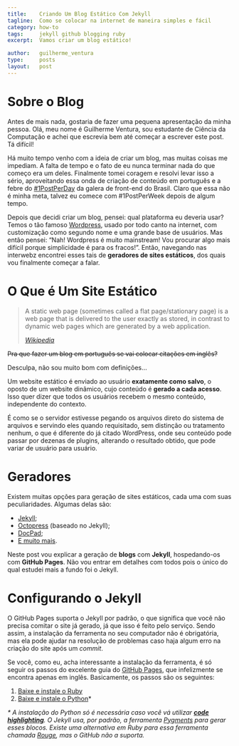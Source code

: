 ```yaml
---
title:    Criando Um Blog Estático Com Jekyll
tagline:  Como se colocar na internet de maneira simples e fácil
category: how-to
tags:     jekyll github blogging ruby
excerpt:  Vamos criar um blog estático!

author:   guilherme_ventura
type:     posts
layout:   post
---
```


# Sobre o Blog

Antes de mais nada, gostaria de fazer uma pequena apresentação da minha pessoa. Olá, meu nome é Guilherme Ventura, sou estudante de Ciência da Computação e achei que escrevia bem até começar a escrever este post. Tá difícil!

Há muito tempo venho com a ideia de criar um blog, mas muitas coisas me impediam. A falta de tempo e o fato de eu nunca terminar nada do que começo era um deles. Finalmente tomei coragem e resolvi levar isso a sério, aproveitando essa onda de criação de conteúdo em português e a febre do [#1PostPerDay][1] da galera de front-end do Brasil. Claro que essa não é minha meta, talvez eu comece com #1PostPerWeek depois de algum tempo.

Depois que decidi criar um blog, pensei: qual plataforma eu deveria usar? Temos o tão famoso [Wordpress][2], usado por todo canto na internet, com customização como segundo nome e uma grande base de usuários. Mas então pensei: “Nah! Wordpress é muito mainstream! Vou procurar algo mais difícil porque simplicidade é para os fracos!”. Então, navegando nas interwebz encontrei esses tais de **geradores de sites estáticos**, dos quais vou finalmente começar a falar.

# O Que é Um Site Estático

> A static web page (sometimes called a flat page/stationary page) is a web page that is delivered to the user exactly as stored, in contrast to dynamic web pages which are generated by a web application.
>
> <cite>[Wikipedia][3]</cite>

<del>Pra que fazer um blog em português se vai colocar citações em inglês?</del>

Desculpa, não sou muito bom com definições…

Um website estático é enviado ao usuário **exatamente como salvo**,  o oposto de um website dinâmico, cujo conteúdo é **gerado a cada acesso**. Isso quer dizer que todos os usuários recebem o mesmo conteúdo, independente do contexto.

É como se o servidor estivesse pegando os arquivos direto do sistema de arquivos e servindo eles quando requisitado, sem distinção ou tratamento nenhum, o que é diferente do já citado WordPress, onde seu conteúdo pode passar por dezenas de plugins, alterando o resultado obtido, que pode variar de usuário para usuário.

# Geradores

Existem muitas opções para geração de sites estáticos, cada uma com suas peculiaridades. Algumas delas são:

* [Jekyll](http://jekyllrb.com/ "Jekyll • Simple, blog-aware, static sites");
* [Octopress](http://octopress.org/ "Octopress") (baseado no Jekyll);
* [DocPad](https://docpad.org/ "DocPad - Streamlined Web Development");
* [E muito mais][4].

Neste post vou explicar a geração de **blogs** com **Jekyll**, hospedando-os com **GitHub Pages**. Não vou entrar em detalhes com todos pois o único do qual estudei mais a fundo foi o Jekyll.

# Configurando o Jekyll

O GitHub Pages suporta o Jekyll por padrão, o que significa que você não precisa comitar o site já gerado, já que isso é feito pelo serviço. Sendo assim, a instalação da ferramenta no seu computador não é obrigatória, mas ela pode ajudar na resolução de problemas caso haja algum erro na criação do site após um _commit_.

Se você, como eu, acha interessante a instalação da ferramenta, é só seguir os passos do excelente guia do [GitHub Pages][5], que infelizmente se encontra apenas em inglês. Basicamente, os passos são os seguintes:

1. [Baixe e instale o Ruby][6]
2. [Baixe e instale o Python][7]*

_* A instalação do Python só é necessária caso você vá utilizar **[code highlighting][8]**. O Jekyll usa, por padrão, a ferramenta [Pygments][9] para gerar esses blocos. Existe uma alternativa em Ruby para essa ferramenta chamada [Rouge][10], mas o GitHub não a suporta._


[1]: https://twitter.com/hashtag/1postperday "#1PostPerDay no Twitter"
[2]: https://br.wordpress.com/ "WordPress.com"
[3]: http://en.m.wikipedia.org/wiki/Static_web_page "Static web page - Wikipedia, the free encyclopedia"
[4]: https://github.com/pinceladasdaweb/Static-Site-Generators "pinceladasdaweb/Static-Site-Generators"
[5]: https://help.github.com/articles/using-jekyll-with-pages/ "Using Jekyll with Pages"
[6]: http://www.rubyonrails.com.br/down "Ruby Download"
[7]: https://edersonmelo.wordpress.com/2008/09/03/baixar-e-instalar-python/ "Baixar e instalar Python"
[8]: http://jekyllrb.com/docs/templates/#code-snippet-highlighting "Jekyll - Code snippet highlighting"
[9]: http://pygments.org/ "Python syntax highlighter"
[10]: https://github.com/jneen/rouge "Pure Ruby syntax highlighter"